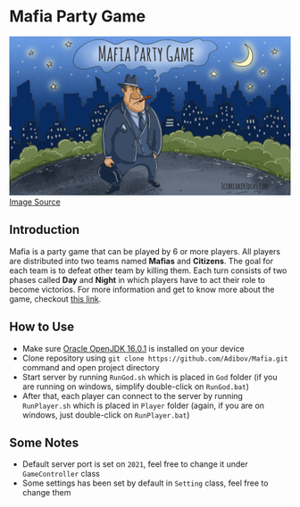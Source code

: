 # Mafia Party Game
![mafia-game](assets/introduction%20image.jpeg)
[Image Source](https://icebreakerideas.com/mafia-game/)

## Introduction
Mafia is a party game that can be played by 6 or more players. All players are distributed into two teams named **Mafias** and **Citizens**. The goal for each team is to defeat other team by killing them. Each turn consists of two phases called **Day** and **Night** in which players have to act their role to become victorios.
For more information and get to know more about the game, checkout [this link](https://icebreakerideas.com/mafia-game/).

## How to Use
- Make sure [Oracle OpenJDK 16.0.1](https://www.oracle.com/java/technologies/javase-jdk16-downloads.html) is installed on your device
- Clone repository using `git clone https://github.com/Adibov/Mafia.git` command and open project directory
- Start server by running `RunGod.sh` which is placed in `God` folder (if you are running on windows, simplify double-click on `RunGod.bat`)
- After that, each player can connect to the server by running `RunPlayer.sh` which is placed in `Player` folder (again, if you are on windows, just double-click on `RunPlayer.bat`)

## Some Notes
- Default server port is set on `2021`, feel free to change it under `GameController` class
- Some settings has been set by default in `Setting` class, feel free to change them
